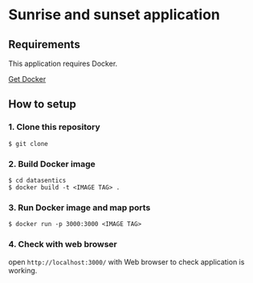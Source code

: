 #  Sunrise and sunset application

## Requirements
This application requires Docker.

[Get Docker](https://docs.docker.com/get-docker/)

## How to setup

### 1. Clone this repository
```
$ git clone 
```
### 2. Build Docker image
```
$ cd datasentics
$ docker build -t <IMAGE TAG> .
```

### 3. Run Docker image and map ports

```
$ docker run -p 3000:3000 <IMAGE TAG>
```
### 4. Check with web browser
open `http://localhost:3000/` with Web browser to check application is working.

